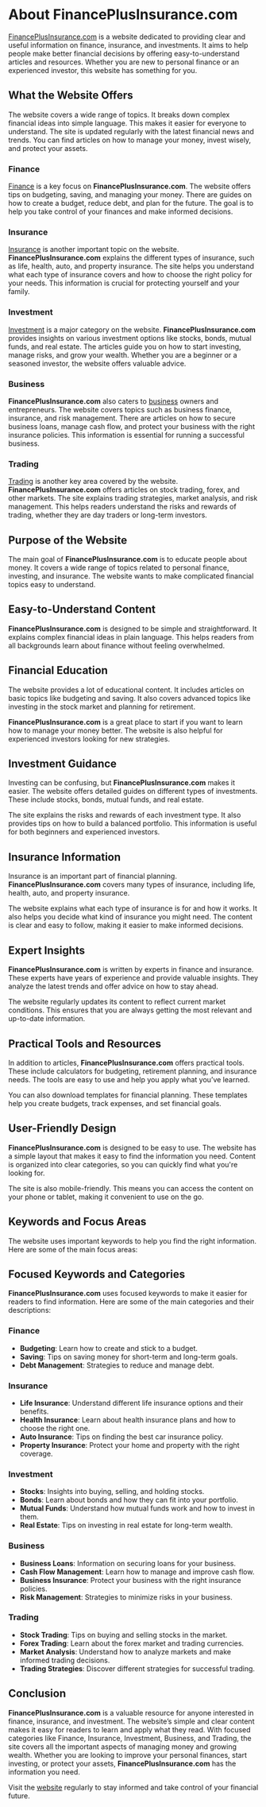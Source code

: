 # About FinancePlusInsurance.com

[FinancePlusInsurance.com](https://financeplusinsurance.com/) is a website dedicated to providing clear and useful information on finance, insurance, and investments. It aims to help people make better financial decisions by offering easy-to-understand articles and resources. Whether you are new to personal finance or an experienced investor, this website has something for you.

## What the Website Offers

The website covers a wide range of topics. It breaks down complex financial ideas into simple language. This makes it easier for everyone to understand. The site is updated regularly with the latest financial news and trends. You can find articles on how to manage your money, invest wisely, and protect your assets.

### Finance

[Finance](https://financeplusinsurance.com/category/finance/) is a key focus on **FinancePlusInsurance.com**. The website offers tips on budgeting, saving, and managing your money. There are guides on how to create a budget, reduce debt, and plan for the future. The goal is to help you take control of your finances and make informed decisions.

### Insurance

[Insurance](https://financeplusinsurance.com/category/insurance/) is another important topic on the website. **FinancePlusInsurance.com** explains the different types of insurance, such as life, health, auto, and property insurance. The site helps you understand what each type of insurance covers and how to choose the right policy for your needs. This information is crucial for protecting yourself and your family.

### Investment

[Investment](https://financeplusinsurance.com/category/investment/) is a major category on the website. **FinancePlusInsurance.com** provides insights on various investment options like stocks, bonds, mutual funds, and real estate. The articles guide you on how to start investing, manage risks, and grow your wealth. Whether you are a beginner or a seasoned investor, the website offers valuable advice.

### Business

**FinancePlusInsurance.com** also caters to [business](https://financeplusinsurance.com/category/business/) owners and entrepreneurs. The website covers topics such as business finance, insurance, and risk management. There are articles on how to secure business loans, manage cash flow, and protect your business with the right insurance policies. This information is essential for running a successful business.

### Trading

[Trading](https://financeplusinsurance.com/category/trading/) is another key area covered by the website. **FinancePlusInsurance.com** offers articles on stock trading, forex, and other markets. The site explains trading strategies, market analysis, and risk management. This helps readers understand the risks and rewards of trading, whether they are day traders or long-term investors.

## Purpose of the Website

The main goal of **FinancePlusInsurance.com** is to educate people about money. It covers a wide range of topics related to personal finance, investing, and insurance. The website wants to make complicated financial topics easy to understand.

## Easy-to-Understand Content

**FinancePlusInsurance.com** is designed to be simple and straightforward. It explains complex financial ideas in plain language. This helps readers from all backgrounds learn about finance without feeling overwhelmed.

## Financial Education

The website provides a lot of educational content. It includes articles on basic topics like budgeting and saving. It also covers advanced topics like investing in the stock market and planning for retirement.

**FinancePlusInsurance.com** is a great place to start if you want to learn how to manage your money better. The website is also helpful for experienced investors looking for new strategies.

## Investment Guidance

Investing can be confusing, but **FinancePlusInsurance.com** makes it easier. The website offers detailed guides on different types of investments. These include stocks, bonds, mutual funds, and real estate.

The site explains the risks and rewards of each investment type. It also provides tips on how to build a balanced portfolio. This information is useful for both beginners and experienced investors.

## Insurance Information

Insurance is an important part of financial planning. **FinancePlusInsurance.com** covers many types of insurance, including life, health, auto, and property insurance.

The website explains what each type of insurance is for and how it works. It also helps you decide what kind of insurance you might need. The content is clear and easy to follow, making it easier to make informed decisions.

## Expert Insights

**FinancePlusInsurance.com** is written by experts in finance and insurance. These experts have years of experience and provide valuable insights. They analyze the latest trends and offer advice on how to stay ahead.

The website regularly updates its content to reflect current market conditions. This ensures that you are always getting the most relevant and up-to-date information.

## Practical Tools and Resources

In addition to articles, **FinancePlusInsurance.com** offers practical tools. These include calculators for budgeting, retirement planning, and insurance needs. The tools are easy to use and help you apply what you’ve learned.

You can also download templates for financial planning. These templates help you create budgets, track expenses, and set financial goals.

## User-Friendly Design

**FinancePlusInsurance.com** is designed to be easy to use. The website has a simple layout that makes it easy to find the information you need. Content is organized into clear categories, so you can quickly find what you're looking for.

The site is also mobile-friendly. This means you can access the content on your phone or tablet, making it convenient to use on the go.

## Keywords and Focus Areas

The website uses important keywords to help you find the right information. Here are some of the main focus areas:


## Focused Keywords and Categories

**FinancePlusInsurance.com** uses focused keywords to make it easier for readers to find information. Here are some of the main categories and their descriptions:

### Finance

- **Budgeting**: Learn how to create and stick to a budget.
- **Saving**: Tips on saving money for short-term and long-term goals.
- **Debt Management**: Strategies to reduce and manage debt.

### Insurance

- **Life Insurance**: Understand different life insurance options and their benefits.
- **Health Insurance**: Learn about health insurance plans and how to choose the right one.
- **Auto Insurance**: Tips on finding the best car insurance policy.
- **Property Insurance**: Protect your home and property with the right coverage.

### Investment

- **Stocks**: Insights into buying, selling, and holding stocks.
- **Bonds**: Learn about bonds and how they can fit into your portfolio.
- **Mutual Funds**: Understand how mutual funds work and how to invest in them.
- **Real Estate**: Tips on investing in real estate for long-term wealth.

### Business

- **Business Loans**: Information on securing loans for your business.
- **Cash Flow Management**: Learn how to manage and improve cash flow.
- **Business Insurance**: Protect your business with the right insurance policies.
- **Risk Management**: Strategies to minimize risks in your business.

### Trading

- **Stock Trading**: Tips on buying and selling stocks in the market.
- **Forex Trading**: Learn about the forex market and trading currencies.
- **Market Analysis**: Understand how to analyze markets and make informed trading decisions.
- **Trading Strategies**: Discover different strategies for successful trading.

## Conclusion

**FinancePlusInsurance.com** is a valuable resource for anyone interested in finance, insurance, and investment. The website’s simple and clear content makes it easy for readers to learn and apply what they read. With focused categories like Finance, Insurance, Investment, Business, and Trading, the site covers all the important aspects of managing money and growing wealth. Whether you are looking to improve your personal finances, start investing, or protect your assets, **FinancePlusInsurance.com** has the information you need.

Visit the [website](https://www.financeplusinsurance.com) regularly to stay informed and take control of your financial future.
